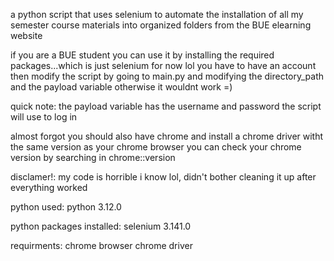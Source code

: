 a python script that uses selenium to automate the installation of all my semester course materials into organized folders
from the BUE elearning website

if you are a BUE student you can use it by installing the required packages...which is just selenium for now lol
you have to have an account then modify the script by going to main.py and modifying the directory_path and the payload variable
otherwise it wouldnt work =)

quick note: the payload variable has the username and password the script will use to log in

almost forgot you should also have chrome and install a chrome driver witht the same version as your chrome browser
you can check your chrome version by searching in chrome::version

disclamer!: my code is horrible i know lol, didn't bother cleaning it up after everything worked

python used:
python                    3.12.0

python packages installed:
selenium                  3.141.0

requirments:
chrome browser
chrome driver
